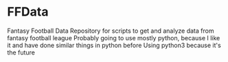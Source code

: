 # FFData
Fantasy Football Data
Repository for scripts to get and analyze data from fantasy football league
Probably going to use mostly python, because I like it and have done similar things in python before
Using python3 because it's the future

